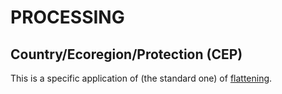 # PROCESSING

## Country/Ecoregion/Protection (CEP)

This is a specific application of (the standard one) of [flattening](../flattening/).



